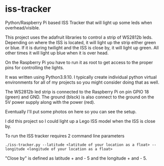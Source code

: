 # iss-tracker
Python/Raspberry Pi based ISS Tracker that will light up some leds when overhead/visible.

This project uses the adafruit libraries to control a strip of WS2812b leds.
Depending on where the ISS is located, it will light up the strip either green or blue.
If it is during twilight and the ISS is close by, it will light up green.
All other times it will light up blue when it is over head.

On the Raspberry Pi you have to run it as root to get access to the 
proper pins for controlling the lights.

It was written using Python3.9.10.  I typically create individual python
virtual environments for all of my projects so you might consider doing that
as well.

The WS2812b led strip is connected to the Raspberry Pi on pin GPIO 18 (green) and GND.
The ground (blsck) is also connect to the ground on the 5V power supply along with the
power (red).

Eventually I'll put some photos on here so you can see the setup.

I did this project so I could light up a Lego ISS model when the ISS is close by.

To run the ISS tracker requires 2 command line parameters

`./iss-tracker.py --latitude <latitude of your location as a float> --longitude <longitude of your location as a float>`

"Close by" is defined as latitude + and - 5 and the longitude + and - 5.
